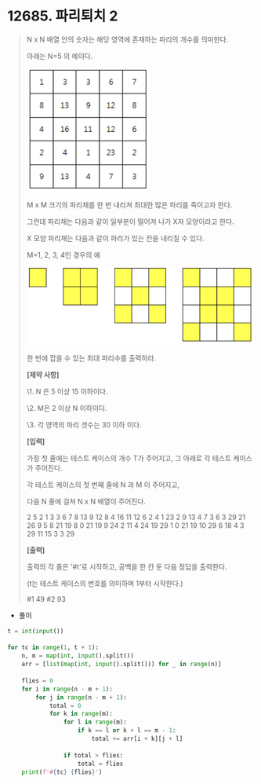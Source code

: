 # 12685. 파리퇴치 2

> N x N 배열 안의 숫자는 해당 영역에 존재하는 파리의 개수를 의미한다.
>
> 아래는 N=5 의 예이다.
>
> ![image-20210825231244317](12685-파리퇴치_2.assets/image-20210825231244317.png)
>
> M x M 크기의 파리채를 한 번 내리쳐 최대한 많은 파리를 죽이고자 한다.
>
> 그런데 파리채는 다음과 같이 일부분이 떨어져 나가 X자 모양이라고 한다.
>
> X 모양 파리채는 다음과 같이 파리가 있는 칸을 내리칠 수 있다.
>
> M=1, 2, 3, 4인 경우의 예
>
> ![image-20210825231300617](12685-파리퇴치_2.assets/image-20210825231300617.png)
>
> 한 번에 잡을 수 있는 최대 파리수를 출력하라.
>
> **[제약 사항]**
>
> \1. N 은 5 이상 15 이하이다.
>
> \2. M은 2 이상 N 이하이다.
>
> \3. 각 영역의 파리 갯수는 30 이하 이다.
>
> 
> **[입력]**
>
> 가장 첫 줄에는 테스트 케이스의 개수 T가 주어지고, 그 아래로 각 테스트 케이스가 주어진다.
>
> 각 테스트 케이스의 첫 번째 줄에 N 과 M 이 주어지고,
>
> 다음 N 줄에 걸쳐 N x N 배열이 주어진다.
>
> 2
> 5 2
> 1 3 3 6 7
> 8 13 9 12 8
> 4 16 11 12 6
> 2 4 1 23 2
> 9 13 4 7 3
> 6 3
> 29 21 26 9 5 8
> 21 19 8 0 21 19
> 9 24 2 11 4 24
> 19 29 1 0 21 19
> 10 29 6 18 4 3
> 29 11 15 3 3 29
>
> 
> **[출력]**
>
> 출력의 각 줄은 '#t'로 시작하고, 공백을 한 칸 둔 다음 정답을 출력한다.
>
> (t는 테스트 케이스의 번호를 의미하며 1부터 시작한다.)
>
> \#1 49
> \#2 93

- 풀이

```python
t = int(input())

for tc in range(1, t + 1):
    n, m = map(int, input().split())
    arr = [list(map(int, input().split())) for _ in range(n)]

    flies = 0
    for i in range(n - m + 1):
        for j in range(n - m + 1):
            total = 0
            for k in range(m):
                for l in range(m):
                    if k == l or k + l == m - 1:
                        total += arr[i + k][j + l]

                if total > flies:
                    total = flies
    print(f'#{tc} {flies}')
```

